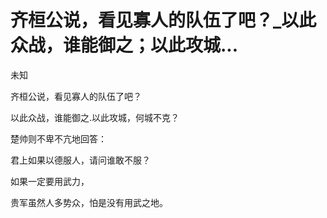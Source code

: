 # 齐桓公说，看见寡人的队伍了吧？_以此众战，谁能御之；以此攻城...

未知

齐桓公说，看见寡人的队伍了吧？

以此众战，谁能御之.以此攻城，何城不克？

楚帅则不卑不亢地回答：

君上如果以德服人，请问谁敢不服？

如果一定要用武力，

贵军虽然人多势众，怕是没有用武之地。